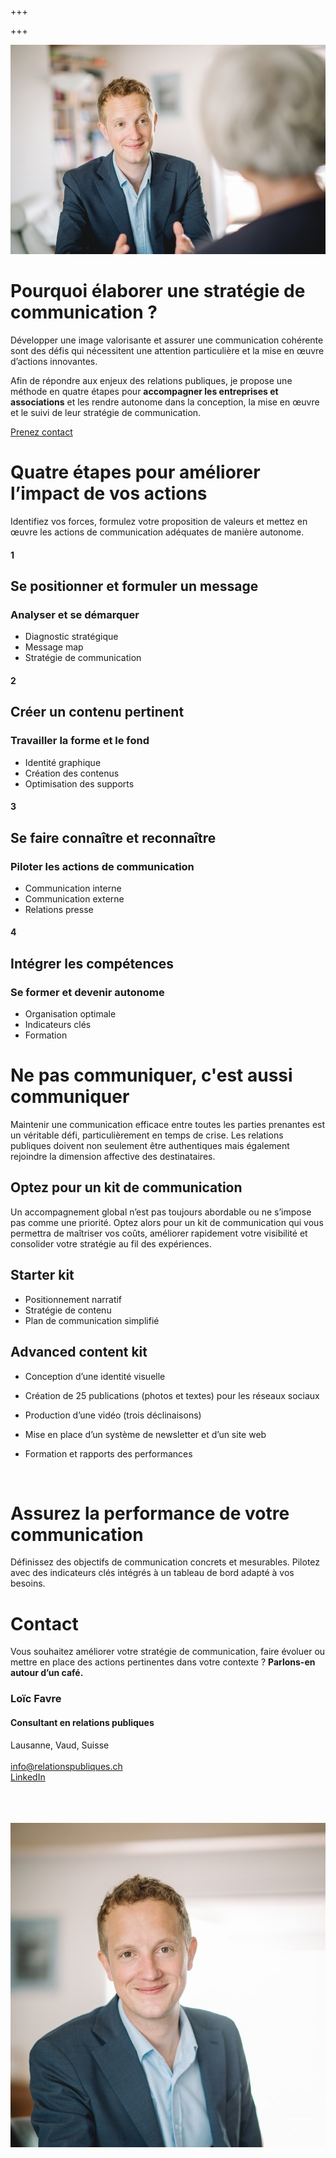 +++

+++
<div class="container-full">
<div class="teaser">
<img src="/uploads/header_loic_favre.jpg" alt="Loïc Favre - Consultant en relations publiques en discussion">
<div>

# Pourquoi élaborer une stratégie de communication ?

Développer une image valorisante et assurer une communication cohérente sont des défis qui nécessitent une attention particulière et la mise en œuvre d’actions innovantes.

Afin de répondre aux enjeux des relations publiques, je propose une méthode en quatre étapes pour **accompagner les entreprises et associations** et les rendre autonome dans la conception, la mise en œuvre et le suivi de leur stratégie de communication.

[Prenez contact](mailto:info@relationspubliques.ch)

</div>
</div>
</div>

# Quatre étapes pour améliorer l’impact de vos actions

Identifiez vos forces, formulez votre proposition de valeurs et mettez en œuvre les actions de communication adéquates de manière autonome.

<div class="container-full">
<div class="boxes">
<div class="box">

#### 1

## Se positionner et formuler un message

### Analyser et se démarquer

* Diagnostic stratégique
* Message map
* Stratégie de communication

</div>
<div class="box">

#### 2

## Créer un contenu pertinent

### Travailler la forme et le fond

* Identité graphique
* Création des contenus
* Optimisation des supports

</div>
<div class="box">

#### 3

## Se faire connaître et reconnaître

### Piloter les actions de communication

* Communication interne
* Communication externe
* Relations presse

</div>
<div class="box">

#### 4

## Intégrer les compétences

### Se former et devenir autonome

* Organisation optimale
* Indicateurs clés
* Formation

</div>
</div>
</div>

<div class="article">

# Ne pas communiquer, c'est aussi communiquer

Maintenir une communication efficace entre toutes les parties prenantes est un véritable défi, particulièrement en temps de crise. Les relations publiques doivent non seulement être authentiques mais également rejoindre la dimension affective des destinataires.

</div>

<div class="container-full"> <div class="boxes"> <div class="box">

## Optez pour un kit de communication

Un accompagnement global n’est pas toujours abordable ou ne s’impose pas comme une priorité. Optez alors pour un kit de communication qui vous permettra de maîtriser vos coûts, améliorer rapidement votre visibilité et consolider votre stratégie au fil des expériences.

</div>

<div class="box">

## Starter kit

* Positionnement narratif
* Stratégie de contenu
* Plan de communication simplifié

## Advanced content kit

* Conception d’une identité visuelle
* Création de 25 publications (photos et textes) pour les réseaux sociaux
* Production d’une vidéo (trois déclinaisons)
* Mise en place d’un système de newsletter et d’un site web
* Formation et rapports des performances

  </div>

</div> </div> </div>

<br/>

# Assurez la performance de votre communication

Définissez des objectifs de communication concrets et mesurables. Pilotez avec des indicateurs clés intégrés à un tableau de bord adapté à vos besoins.

<footer class="container-full">
<div class="container">

<div class="footer-container">

<div>

# Contact

Vous souhaitez améliorer votre stratégie de communication, faire évoluer ou mettre en place des actions pertinentes dans votre contexte ? **Parlons-en autour d’un café.**

### Loïc Favre

#### **Consultant en relations publiques**

Lausanne, Vaud, Suisse <br/>  
[info@relationspubliques.ch](mailto:info@relationspubliques.ch)<br/> [LinkedIn](https://www.linkedin.com/in/loicfavre)<br/> <br/>  <br/>  <br/>

</div>

<img src="/uploads/lf_contact.jpg"/>

</div>

</div>
</footer>